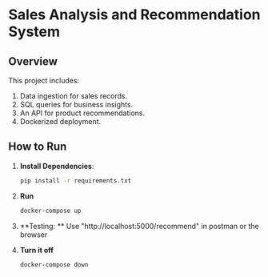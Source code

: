 # Sales Analysis and Recommendation System

## Overview
This project includes:
1. Data ingestion for sales records.
2. SQL queries for business insights.
3. An API for product recommendations.
4. Dockerized deployment.

## How to Run
1. **Install Dependencies**:
   ```bash
   pip install -r requirements.txt

2. **Run**
   ```bash
   docker-compose up 

3. **Testing: **
   Use "http://localhost:5000/recommend"
   in postman or the browser

4. **Turn it off**
   ```bash
   docker-compose down 
